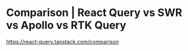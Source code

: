# Comparison | React Query vs SWR vs Apollo vs RTK Query

https://react-query.tanstack.com/comparison
